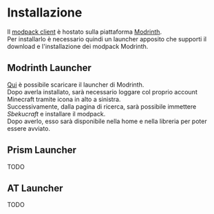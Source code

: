 # Installazione
Il [modpack client](https://modrinth.com/modpack/sbekucraft) è hostato sulla piattaforma [Modrinth](https://modrinth.com).  
Per installarlo è necessario quindi un launcher apposito che supporti il download e l'installazione dei modpack Modrinth.

## Modrinth Launcher
[Qui](https://modrinth.com/app) è possibile scaricare il launcher di Modrinth.  
Dopo averla installato, sarà necessario loggare col proprio account Minecraft tramite icona in alto a sinistra.  
Successivamente, dalla pagina di ricerca, sarà possibile immettere *Sbekucraft* e installare il modpack.  
Dopo averlo, esso sarà disponibile nella home e nella libreria per poter essere avviato.

## Prism Launcher
TODO

## AT Launcher
TODO
